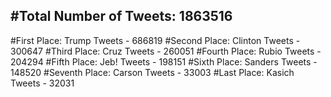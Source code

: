 #Total Number of Tweets: 1863516 
---
#First Place: Trump Tweets - 686819
#Second Place: Clinton Tweets - 300647
#Third Place: Cruz Tweets - 260051
#Fourth Place: Rubio Tweets - 204294
#Fifth Place: Jeb! Tweets - 198151
#Sixth Place: Sanders Tweets - 148520
#Seventh Place: Carson Tweets - 33003
#Last Place: Kasich Tweets - 32031
